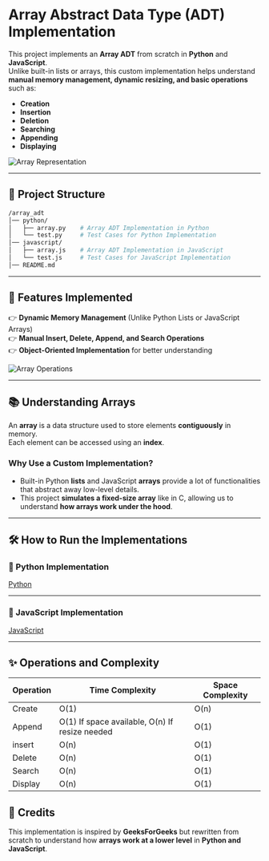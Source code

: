 # Array Abstract Data Type (ADT) Implementation

This project implements an **Array ADT** from scratch in **Python** and **JavaScript**.  
Unlike built-in lists or arrays, this custom implementation helps understand **manual memory management, dynamic resizing, and basic operations** such as:

- **Creation**
- **Insertion**
- **Deletion**
- **Searching**
- **Appending**
- **Displaying**

![Array Representation](https://media.geeksforgeeks.org/wp-content/uploads/20220721080308/array.png)

---

## 📌 Project Structure

```bash
/array_adt
│── python/
│   ├── array.py    # Array ADT Implementation in Python
│   └── test.py     # Test Cases for Python Implementation
│── javascript/
│   ├── array.js    # Array ADT Implementation in JavaScript
│   └── test.js     # Test Cases for JavaScript Implementation
│── README.md

```

---

## 🚀 Features Implemented

👉 **Dynamic Memory Management** (Unlike Python Lists or JavaScript Arrays)  
👉 **Manual Insert, Delete, Append, and Search Operations**  
👉 **Object-Oriented Implementation** for better understanding

![Array Operations](https://upload.wikimedia.org/wikipedia/commons/3/3b/Array-data-structure.svg)

---

## 📚 Understanding Arrays

An **array** is a data structure used to store elements **contiguously** in memory.  
Each element can be accessed using an **index**.

### **Why Use a Custom Implementation?**

- Built-in Python **lists** and JavaScript **arrays** provide a lot of functionalities that abstract away low-level details.
- This project **simulates a fixed-size array** like in C, allowing us to understand **how arrays work under the hood**.

---

## 🛠 How to Run the Implementations

### **🔹 Python Implementation**

[Python](./python/array.py)

---

### **🔹 JavaScript Implementation**

[JavaScript](./javascript/array.js)

---

## ✨ Operations and Complexity

| Operation | Time Complexity                                | Space Complexity |
| --------- | ---------------------------------------------- | ---------------- |
| Create    | O(1)                                           | O(n)             |
| Append    | O(1) If space available, O(n) If resize needed | O(1)             |
| insert    | O(n)                                           | O(1)             |
| Delete    | O(n)                                           | O(1)             |
| Search    | O(n)                                           | O(1)             |
| Display   | O(n)                                           | O(1)             |

## 📌 Credits

This implementation is inspired by **GeeksForGeeks** but rewritten from scratch to understand how **arrays work at a lower level** in **Python and JavaScript**.
